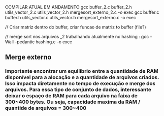 COMPILAR ATUAL EM ANDAMENTO
gcc buffer_2.c buffer_2.h utils_vector_2.c utils_vector_2.h mergesort_externo_2.c -o exec
gcc buffer.c buffer.h utils_vector.c utils_vector.h mergesort_externo.c -o exec

//
Criar matriz dentro do buffer,
criar funcao de matriz to buffer (file?)


//
merge sort nos arquivos _2
trabalhando atualmente no hashing : gcc -Wall -pedantic hashing.c -o exec



## Merge externo
### Importante encontrar um equilíbrio entre a quantidade de RAM disponível para a alocação e a quantidade de arquivos criados. Isso impacta diretamente no tempo de execução e merge dos arquivos. Para essa tipo de conjunto de dados, interessante deixar o espaço de RAM para cada arquivo na faixa de 300~400 bytes. Ou seja, capacidade maxima da RAM / quantide de arquivos = 300~400